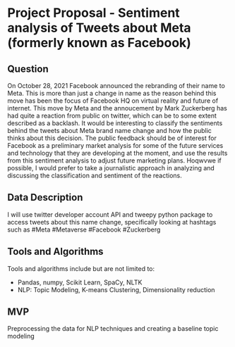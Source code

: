 # Project Proposal - Sentiment analysis of Tweets about Meta (formerly known as Facebook)

## Question
On October 28, 2021 Facebook announced the rebranding of their name to Meta. This is more than just a change in name as the reason behind this move has been the focus of Facebook HQ on virtual reality and future of internet. 
This move by Meta and the annoucement by Mark Zuckerberg has had quite a reaction from public on twitter, which can be to some extent described as a backlash. It would be interesting to classify the sentiments behind the tweets about Meta brand name change and how the public thinks about this decision. The public feedback should be of interest for Facebook as a preliminary market analysis for some of the future services and technology that they are developing at the moment, and use the results from this sentiment analysis to adjust future marketing plans. Hoqwvwe if possible, I would prefer to take a journalistic approach in analyzing and discussing the classification and sentiment of the reactions.

## Data Description
I will use twitter developer account API and tweepy python package to access tweets about this name change, specifically looking at hashtags such as #Meta #Metaverse #Facebook #Zuckerberg

## Tools and Algorithms
Tools and algorithms include but are not limited to:
- Pandas, numpy, Scikit Learn, SpaCy, NLTK
- NLP: Topic Modeling, K-means Clustering, Dimensionality reduction

## MVP
Preprocessing the data for NLP techniques and creating a baseline topic modeling
